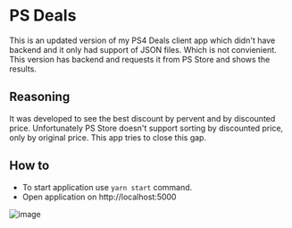 # PS Deals

This is an updated version of my PS4 Deals client app which didn't have backend and it only had support of JSON files. Which is not convienient.
This version has backend and requests it from PS Store and shows the results.

## Reasoning
It was developed to see the best discount by pervent and by discounted price. Unfortunately PS Store doesn't support sorting by discounted price, only by original price. This app tries to close this gap.

## How to
* To start application use `yarn start` command. 
* Open application on http://localhost:5000

![image](https://user-images.githubusercontent.com/64709398/209454841-42a2f2fe-16cb-4e8d-953f-7c905793fa1d.png)
